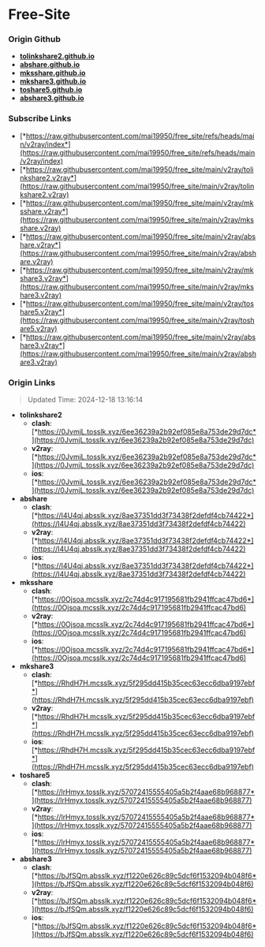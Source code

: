 # Free-Site

### Origin Github

- [**tolinkshare2.github.io**](https://github.com/tolinkshare2/tolinkshare2.github.io)
- [**abshare.github.io**](https://github.com/abshare/abshare.github.io)
- [**mksshare.github.io**](https://github.com/mksshare/mksshare.github.io)
- [**mkshare3.github.io**](https://github.com/mkshare3/mkshare3.github.io)
- [**toshare5.github.io**](https://github.com/toshare5/toshare5.github.io)
- [**abshare3.github.io**](https://github.com/abshare3/abshare3.github.io)

### Subscribe Links

- [*https://raw.githubusercontent.com/mai19950/free_site/refs/heads/main/v2ray/index*](https://raw.githubusercontent.com/mai19950/free_site/refs/heads/main/v2ray/index)
- [*https://raw.githubusercontent.com/mai19950/free_site/main/v2ray/tolinkshare2.v2ray*](https://raw.githubusercontent.com/mai19950/free_site/main/v2ray/tolinkshare2.v2ray)
- [*https://raw.githubusercontent.com/mai19950/free_site/main/v2ray/mksshare.v2ray*](https://raw.githubusercontent.com/mai19950/free_site/main/v2ray/mksshare.v2ray)
- [*https://raw.githubusercontent.com/mai19950/free_site/main/v2ray/abshare.v2ray*](https://raw.githubusercontent.com/mai19950/free_site/main/v2ray/abshare.v2ray)
- [*https://raw.githubusercontent.com/mai19950/free_site/main/v2ray/mkshare3.v2ray*](https://raw.githubusercontent.com/mai19950/free_site/main/v2ray/mkshare3.v2ray)
- [*https://raw.githubusercontent.com/mai19950/free_site/main/v2ray/toshare5.v2ray*](https://raw.githubusercontent.com/mai19950/free_site/main/v2ray/toshare5.v2ray)
- [*https://raw.githubusercontent.com/mai19950/free_site/main/v2ray/abshare3.v2ray*](https://raw.githubusercontent.com/mai19950/free_site/main/v2ray/abshare3.v2ray)

### Origin Links

> Updated Time: 2024-12-18 13:16:14

- **tolinkshare2**
  - **clash**: [*https://0JvmjL.tosslk.xyz/6ee36239a2b92ef085e8a753de29d7dc*](https://0JvmjL.tosslk.xyz/6ee36239a2b92ef085e8a753de29d7dc)
  - **v2ray**: [*https://0JvmjL.tosslk.xyz/6ee36239a2b92ef085e8a753de29d7dc*](https://0JvmjL.tosslk.xyz/6ee36239a2b92ef085e8a753de29d7dc)
  - **ios**: [*https://0JvmjL.tosslk.xyz/6ee36239a2b92ef085e8a753de29d7dc*](https://0JvmjL.tosslk.xyz/6ee36239a2b92ef085e8a753de29d7dc)
- **abshare**
  - **clash**: [*https://I4U4qj.absslk.xyz/8ae37351dd3f73438f2defdf4cb74422*](https://I4U4qj.absslk.xyz/8ae37351dd3f73438f2defdf4cb74422)
  - **v2ray**: [*https://I4U4qj.absslk.xyz/8ae37351dd3f73438f2defdf4cb74422*](https://I4U4qj.absslk.xyz/8ae37351dd3f73438f2defdf4cb74422)
  - **ios**: [*https://I4U4qj.absslk.xyz/8ae37351dd3f73438f2defdf4cb74422*](https://I4U4qj.absslk.xyz/8ae37351dd3f73438f2defdf4cb74422)
- **mksshare**
  - **clash**: [*https://0Ojsoa.mcsslk.xyz/2c74d4c917195681fb2941ffcac47bd6*](https://0Ojsoa.mcsslk.xyz/2c74d4c917195681fb2941ffcac47bd6)
  - **v2ray**: [*https://0Ojsoa.mcsslk.xyz/2c74d4c917195681fb2941ffcac47bd6*](https://0Ojsoa.mcsslk.xyz/2c74d4c917195681fb2941ffcac47bd6)
  - **ios**: [*https://0Ojsoa.mcsslk.xyz/2c74d4c917195681fb2941ffcac47bd6*](https://0Ojsoa.mcsslk.xyz/2c74d4c917195681fb2941ffcac47bd6)
- **mkshare3**
  - **clash**: [*https://RhdH7H.mcsslk.xyz/5f295dd415b35cec63ecc6dba9197ebf*](https://RhdH7H.mcsslk.xyz/5f295dd415b35cec63ecc6dba9197ebf)
  - **v2ray**: [*https://RhdH7H.mcsslk.xyz/5f295dd415b35cec63ecc6dba9197ebf*](https://RhdH7H.mcsslk.xyz/5f295dd415b35cec63ecc6dba9197ebf)
  - **ios**: [*https://RhdH7H.mcsslk.xyz/5f295dd415b35cec63ecc6dba9197ebf*](https://RhdH7H.mcsslk.xyz/5f295dd415b35cec63ecc6dba9197ebf)
- **toshare5**
  - **clash**: [*https://lrHmyx.tosslk.xyz/57072415555405a5b2f4aae68b968877*](https://lrHmyx.tosslk.xyz/57072415555405a5b2f4aae68b968877)
  - **v2ray**: [*https://lrHmyx.tosslk.xyz/57072415555405a5b2f4aae68b968877*](https://lrHmyx.tosslk.xyz/57072415555405a5b2f4aae68b968877)
  - **ios**: [*https://lrHmyx.tosslk.xyz/57072415555405a5b2f4aae68b968877*](https://lrHmyx.tosslk.xyz/57072415555405a5b2f4aae68b968877)
- **abshare3**
  - **clash**: [*https://bJfSQm.absslk.xyz/f1220e626c89c5dcf6f1532094b048f6*](https://bJfSQm.absslk.xyz/f1220e626c89c5dcf6f1532094b048f6)
  - **v2ray**: [*https://bJfSQm.absslk.xyz/f1220e626c89c5dcf6f1532094b048f6*](https://bJfSQm.absslk.xyz/f1220e626c89c5dcf6f1532094b048f6)
  - **ios**: [*https://bJfSQm.absslk.xyz/f1220e626c89c5dcf6f1532094b048f6*](https://bJfSQm.absslk.xyz/f1220e626c89c5dcf6f1532094b048f6)
